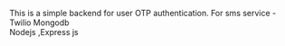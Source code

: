 This is a simple backend for user OTP authentication.
For sms service - Twilio
Mongodb  
Nodejs ,Express js

